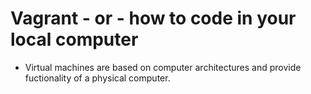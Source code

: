 # Vagrant - or - how to code in your local computer
* Virtual machines are based on computer architectures and provide fuctionality of a physical computer.
